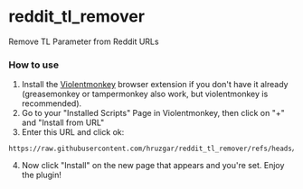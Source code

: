 # reddit_tl_remover
Remove TL Parameter from Reddit URLs

### How to use
1. Install the [Violentmonkey](https://violentmonkey.github.io/get-it/) browser extension if you don't have it already (greasemonkey or tampermonkey also work, but violentmonkey is recommended).
2. Go to your "Installed Scripts" Page in Violentmonkey, then click on "+" and "Install from URL"
3. Enter this URL and click ok:
```
https://raw.githubusercontent.com/hruzgar/reddit_tl_remover/refs/heads/main/reddit_tl_remover.js
```
4. Now click "Install" on the new page that appears and you're set. Enjoy the plugin!
